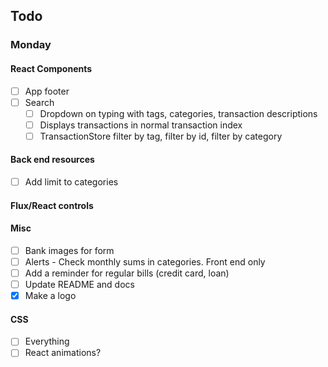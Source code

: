 ## Todo
### Monday
#### React Components
- [ ] App footer
- [ ] Search
  - [ ] Dropdown on typing with tags, categories, transaction descriptions
  - [ ] Displays transactions in normal transaction index
  - [ ] TransactionStore filter by tag, filter by id, filter by category
#### Back end resources
- [ ] Add limit to categories
#### Flux/React controls
#### Misc
- [ ] Bank images for form
- [ ] Alerts - Check monthly sums in categories.  Front end only
- [ ] Add a reminder for regular bills (credit card, loan)
- [ ] Update README and docs
- [x] Make a logo
#### CSS
- [ ] Everything
- [ ] React animations?
